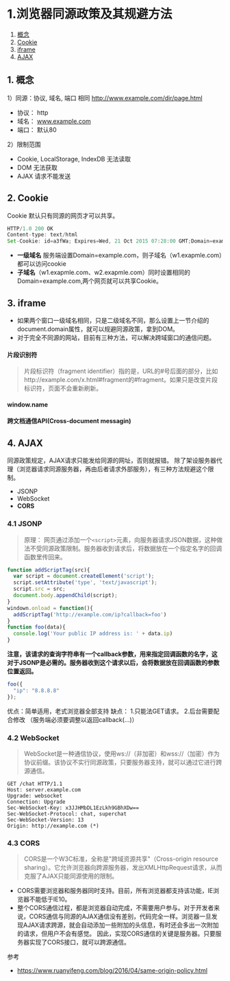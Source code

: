 # 1.浏览器同源政策及其规避方法
1. [概念](https://github.com/pangbooo/note/blob/master/Brower/CrossOrigin.md#1-%E6%A6%82%E5%BF%B5)
2. [Cookie](https://github.com/pangbooo/note/blob/master/Brower/CrossOrigin.md#2-cookie)
3. [iframe](https://github.com/pangbooo/note/blob/master/Brower/CrossOrigin.md#3-iframe)
4. [AJAX](https://github.com/pangbooo/note/blob/master/Brower/CrossOrigin.md#4-ajax)

## 1. 概念
1）同源：协议, 域名, 端口 相同
http://www.example.com/dir/page.html

- 协议： http
- 域名： www.example.com
- 端口： 默认80

2）限制范围
- Cookie, LocalStorage, IndexDB 无法读取
- DOM 无法获取
- AJAX 请求不能发送

## 2. Cookie
Cookie 默认只有同源的网页才可以共享。
```javascript
HTTP/1.0 200 OK
Content-type: text/html
Set-Cookie: id=a3fWa; Expires=Wed, 21 Oct 2015 07:28:00 GMT;Domain=example.com; path=/blog Secure; HttpOnly
```
* __一级域名__ 服务端设置Domain=example.com，则子域名（w1.exapmle.com）都可以访问cookie
* __子域名__（w1.exapmle.com、w2.exapmle.com）同时设置相同的Domain=example.com,两个网页就可以共享Cookie。

## 3. iframe
* 如果两个窗口一级域名相同，只是二级域名不同，那么设置上一节介绍的document.domain属性，就可以规避同源政策，拿到DOM。
* 对于完全不同源的网站，目前有三种方法，可以解决跨域窗口的通信问题。

#### 片段识别符
> 片段标识符（fragment identifier）指的是，URL的#号后面的部分，比如http://example.com/x.html#fragment的#fragment。如果只是改变片段标识符，页面不会重新刷新。 

#### window.name
#### 跨文档通信API(Cross-document messagin) 

## 4. AJAX
同源政策规定，AJAX请求只能发给同源的网址，否则就报错。
除了架设服务器代理（浏览器请求同源服务器，再由后者请求外部服务），有三种方法规避这个限制。

- JSONP 
- WebSocket
- __CORS__

### 4.1 JSONP
> 原理： 网页通过添加一个```<script>```元素，向服务器请求JSON数据，这种做法不受同源政策限制。服务器收到请求后，将数据放在一个指定名字的回调函数里传回来。

```javascript
function addScriptTag(src){
  var script = document.createElement('script');
  script.setAttribute('type', 'text/javascript');
  script.src = src;
  document.body.appendChild(script);
}
windown.onload = function(){
  addScriptTag('http://example.com/ip?callback=foo')
}
function foo(data){
  console.log('Your public IP address is: ' + data.ip)
}
```
__注意，该请求的查询字符串有一个callback参数，用来指定回调函数的名字，这对于JSONP是必需的。服务器收到这个请求以后，会将数据放在回调函数的参数位置返回。__

```javascript
foo({
  "ip": "8.8.8.8"
});
```
优点：简单适用，老式浏览器全部支持
缺点： 1.只能法GET请求。 2.后台需要配合修改 （服务端必须要调整以返回callback(...)）

### 4.2 WebSocket
> WebSocket是一种通信协议，使用ws://（非加密）和wss://（加密）作为协议前缀。该协议不实行同源政策，只要服务器支持，就可以通过它进行跨源通信。
```
GET /chat HTTP/1.1
Host: server.example.com
Upgrade: websocket
Connection: Upgrade
Sec-WebSocket-Key: x3JJHMbDL1EzLkh9GBhXDw==
Sec-WebSocket-Protocol: chat, superchat
Sec-WebSocket-Version: 13
Origin: http://example.com (*)
```

### 4.3 CORS
> CORS是一个W3C标准，全称是"跨域资源共享"（Cross-origin resource sharing）。它允许浏览器向跨源服务器，发出XMLHttpRequest请求，从而克服了AJAX只能同源使用的限制。

* CORS需要浏览器和服务器同时支持。目前，所有浏览器都支持该功能，IE浏览器不能低于IE10。
* 整个CORS通信过程，都是浏览器自动完成，不需要用户参与。对于开发者来说，CORS通信与同源的AJAX通信没有差别，代码完全一样。浏览器一旦发现AJAX请求跨源，就会自动添加一些附加的头信息，有时还会多出一次附加的请求，但用户不会有感觉。
因此，实现CORS通信的关键是服务器。只要服务器实现了CORS接口，就可以跨源通信。

参考<br/>
* https://www.ruanyifeng.com/blog/2016/04/same-origin-policy.html



